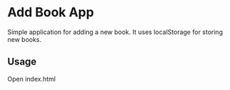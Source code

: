 # Add Book App

Simple application for adding a new book. It uses localStorage for storing new books.

## Usage

Open index.html
